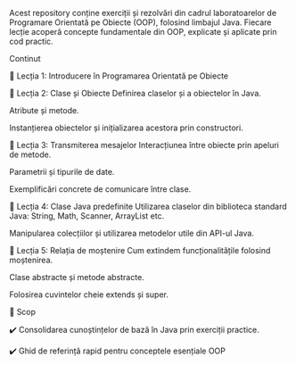 Acest repository conține exerciții și rezolvări din cadrul laboratoarelor de Programare Orientată pe Obiecte (OOP), folosind limbajul Java. Fiecare lecție acoperă concepte fundamentale din OOP, explicate și aplicate prin cod practic.

Continut

🧩 Lecția 1: Introducere în Programarea Orientată pe Obiecte

🧩 Lecția 2: Clase și Obiecte
Definirea claselor și a obiectelor în Java.

Atribute și metode.

Instanțierea obiectelor și inițializarea acestora prin constructori.

🧩 Lecția 3: Transmiterea mesajelor
Interacțiunea între obiecte prin apeluri de metode.

Parametrii și tipurile de date.

Exemplificări concrete de comunicare între clase.

🧩 Lecția 4: Clase Java predefinite
Utilizarea claselor din biblioteca standard Java: String, Math, Scanner, ArrayList etc.

Manipularea colecțiilor și utilizarea metodelor utile din API-ul Java.

🧩 Lecția 5: Relația de moștenire
Cum extindem funcționalitățile folosind moștenirea.

Clase abstracte și metode abstracte.

Folosirea cuvintelor cheie extends și super.

🎯 Scop

✔️ Consolidarea cunoștințelor de bază în Java prin exerciții practice.

✔️ Ghid de referință rapid pentru conceptele esențiale OOP